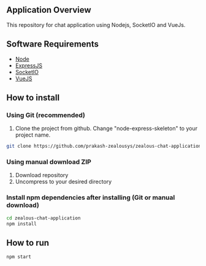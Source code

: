 ## Application Overview

This repository for chat application using Nodejs, SocketIO and VueJs.

## Software Requirements

- [Node](https://nodejs.org/en/download/)
- [ExpressJS](https://www.npmjs.com/package/express)
- [SocketIO](https://www.npmjs.com/package/socketio)
- [VueJS](https://vuejs.org/)

## How to install

### Using Git (recommended)

1.  Clone the project from github. Change "node-express-skeleton" to your project name.

```bash
git clone https://github.com/prakash-zealousys/zealous-chat-application.git ./zealous-chat-application
```

### Using manual download ZIP

1.  Download repository
2.  Uncompress to your desired directory

### Install npm dependencies after installing (Git or manual download)

```bash
cd zealous-chat-application
npm install
```

## How to run

```bash
npm start
```
